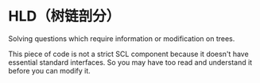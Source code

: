 # HLD（树链剖分）

Solving questions which require information or modification on trees.

This piece of code is not a strict SCL component because it doesn't have essential standard interfaces. So you may have too read and understand it before you can modify it.
